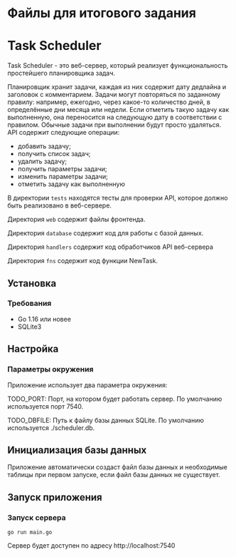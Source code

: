 # Файлы для итогового задания
# Task Scheduler
Task Scheduler - это веб-сервер, который реализует функциональность простейшего планировщика задач. 

Планировщик хранит задачи, каждая из них содержит дату дедлайна и заголовок с комментарием. Задачи могут повторяться по заданному правилу: например, ежегодно, через какое-то количество дней, в определённые дни месяца или недели. 
Если отметить такую задачу как выполненную, она переносится на следующую дату в соответствии с правилом. Обычные задачи при выполнении будут просто удаляться. 
API содержит следующие операции:
- добавить задачу;
- получить список задач;
- удалить задачу;
- получить параметры задачи;
- изменить параметры задачи;
- отметить задачу как выполненную


В директории `tests` находятся тесты для проверки API, которое должно быть реализовано в веб-сервере.

Директория `web` содержит файлы фронтенда.

Директория `database` содержит код для работы с базой данных.

Директория `handlers`  содержит код обработчиков API веб-сервера

Директория `fns` содержит код функции NewTask.

## Установка

### Требования

- Go 1.16 или новее
- SQLite3


## Настройка
### Параметры окружения
Приложение использует два параметра окружения:

TODO_PORT: Порт, на котором будет работать сервер. 
По умолчанию используется порт 7540.

TODO_DBFILE: Путь к файлу базы данных SQLite. 
По умолчанию используется ./scheduler.db.

## Инициализация базы данных

Приложение автоматически создаст файл базы данных и необходимые таблицы при первом запуске, если файл базы данных не существует.

## Запуск приложения
### Запуск сервера

```
go run main.go
```
Сервер будет доступен по адресу http://localhost:7540
